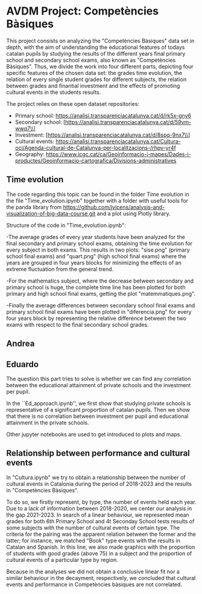 # AVDM Project: Competències Bàsiques

This project consists on analyzing the "Competències Bàsiques" data set in depth, with the aim of understanding the educational features of todays catalan pupils by studying the results of the different years final primary school and secondary school exams, also known as "Competències Bàsiques". Thus, we divide the work into four different parts, depicting four specific features of the chosen data set: the grades time evolution, the relation of every single student grades for different subjects, the relation between grades and finantial investment and the effects of promoting cultural events in the students results.

The project relies on these open dataset repositories:
* Primary school: https://analisi.transparenciacatalunya.cat/d/rk5x-gny6
* Secondary school: [https://analisi.transparenciacatalunya.cat/d/59vm-wwq7\\]
* Investment: [https://analisi.transparenciacatalunya.cat/d/8spq-9nx7\\]
* Cultural events: https://analisi.transparenciacatalunya.cat/Cultura-oci/Agenda-cultural-de-Catalunya-per-localitzacions-/rhpv-yr4f
* Geography: https://www.icgc.cat/ca/Geoinformacio-i-mapes/Dades-i-productes/Geoinformacio-cartografica/Divisions-administratives

## Time evolution
The code regarding this topic can be found in the folder Time evolution in the file "Time_evolution.ipynb" together with a folder with useful tools for the panda library from https://github.com/jvicens/analysis-and-visualization-of-big-data-course.git and a plot using Plotly library.

Structure of the code in "Time_evolution.ipynb":

-The average grades of every year students have been analyzed for the final secondary and primary school exams, obtaining the time evolution for every subject in both exams. This results in two plots: "sise.png" (primary school final exams) and "quart.png" (high school final exams) where the years are grouped in four years blocks for minimizing the effects of an extreme fluctuation from the general trend.

-For the mathematics subject, where the decrease between secondary and primary school is huge, the complete time line has been plotted for both primary and high school final exams, getting the plot "matemmatiques.png".

-Finally the average differences between secondary school final exams and primary school final exams have been plotted in "diferencia.png" for every four years block by representing the relative difference between the two exams with respect to the final secondary school grades.




## Andrea

## Eduardo
The question this part tries to solve is whether we can find any correlation between the educational attainment of private schools and the investment per pupil.

In the ``Ed_approach.ipynb'', we first show that studying private schools is representative of a significant proportion of catalan pupils. Then we show that there is no correlation between investment per pupil and educational attainment in the private schools.

Other jupyter notebooks are used to get introduced to plots and maps.

## Relationship between performance and cultural events

In "Cultura.ipynb" we try to obtain a relationship between the number of cultural events in Catalonia during the period of 2018-2023 and the results in "Competències Bàsiques". 

To do so, we firstly represent, by type, the number of events held each year. Due to a lack of information between 2018-2020, we center our analysis in the gap 2021-2023. In search of a linear behaviour, we represented  mean grades for both 6th Primary School and 4t Seconday School tests results of some subjects with the number of cultural events of certain type. The criteria for the pairing was the apparent relation between the former and the latter; for instance, we matched "Book" type events with the results in Catalan and Spanish. 
In this line, we also made graphics with the proportion of students with good grades (above 75) in a subject and the proportion of cultural events of a particular type by region. 

Because in the analyses we did not obtain a conclusive linear fit nor a similar behaviour in the decayment, respectively,  we  concluded that cultural events and performance in Competències bàsiques are not correlated. 


